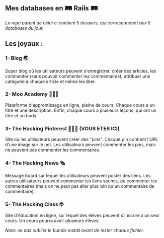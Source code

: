 
  ## Mes databases en 🛤 Rails 🛤

  *Le repo parent de celui ci contient 5 dossiers, qui correspondent aux 5 databases du jour.*

  <h2> Les joyaux :</h2>

  ### 1- Blog 🌏

  Super blog où les utilisateurs peuvent s'enregistrer, créer des articles, les commenter (sans pouvoir commenter les commentaires), attribuer une catégorie à chaque article et même les liker.

  ### 2- Moo Academy 👩🏽‍🎓

  Plateforme d'apprentissage en ligne, pleine de cours. Chaque cours a un titre et une description. Enfin, chaque cours a plusieurs leçons, qui ont un titre et un body.

  ### 3- The Hacking Pinterest 👨🏽‍🎨 (VOUS ETES ICI)

  Site où les utilisateurs peuvent créer des "pins". Chaque pin contient l'URL d'une image sur le net. Les utilisateurs peuvent commenter les pins, mais ne peuvent pas commenter les commentaires.

  ### 4- The Hacking News 🗞

  Message board sur lequel les utilisateurs peuvent poster des liens. Les autres utilisateurs peuvent commenter les liens soumis, ou commenter les commentaires (mais on ne peut pas aller plus loin qu'un commentaire de commentaire). 

  ### 5- The Hacking Class 🤓

  Site d'éducation en ligne, sur lequel des élèves peuvent s'inscrire à un seul cours. Un cours pourra avoir plusieurs élèves.

  *Note: ne pas oublier le bundle install avant de tester chaque fichier.*
